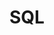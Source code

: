 ---
title: "SQL"
layout: category
permalink: /study/sql/
author_profile: true
taxonomy: SQL
sidebar:
  nav: "categories"
---